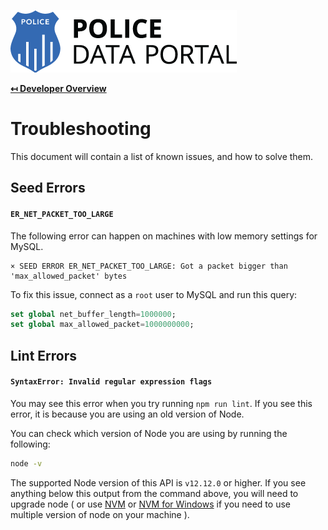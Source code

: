 ![Police Data Portal Logo](img/logo.png "Police Data Portal Logo")

**[↤ Developer Overview](../README.md)**

Troubleshooting
===

This document will contain a list of known issues, and how to solve them.


Seed Errors
---

#### `ER_NET_PACKET_TOO_LARGE`

The following error can happen on machines with low memory settings for MySQL.

```
× SEED ERROR ER_NET_PACKET_TOO_LARGE: Got a packet bigger than 'max_allowed_packet' bytes
```

To fix this issue, connect as a `root` user to MySQL and run this query:

```sql
set global net_buffer_length=1000000;
set global max_allowed_packet=1000000000;
```

Lint Errors
---

#### `SyntaxError: Invalid regular expression flags`

You may see this error when you try running `npm run lint`.  If you see this error, it is because you are using an old version of Node.

You can check which version of Node you are using by running the following:

```bash
node -v
```

The supported Node version of this API is `v12.12.0` or higher. If you see anything below this output from the command above, you will need to upgrade node ( or use [NVM](https://github.com/nvm-sh/nvm) or [NVM for Windows](https://github.com/coreybutler/nvm-windows) if you need to use multiple version of node on your machine ).
